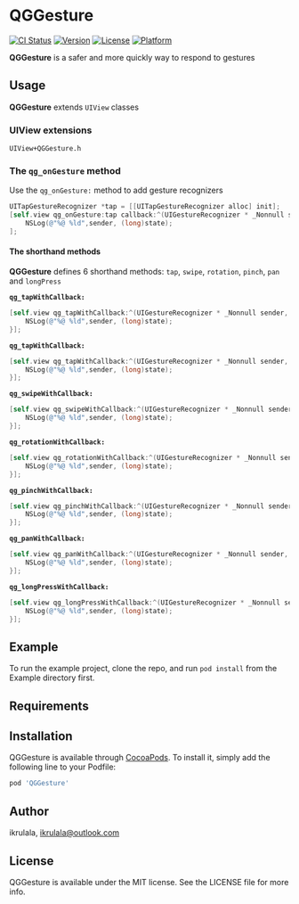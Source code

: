 # QGGesture

[![CI Status](https://img.shields.io/travis/ikrulala/QGGesture.svg?style=flat)](https://travis-ci.org/ikrulala/QGGesture)
[![Version](https://img.shields.io/cocoapods/v/QGGesture.svg?style=flat)](https://cocoapods.org/pods/QGGesture)
[![License](https://img.shields.io/cocoapods/l/QGGesture.svg?style=flat)](https://cocoapods.org/pods/QGGesture)
[![Platform](https://img.shields.io/cocoapods/p/QGGesture.svg?style=flat)](https://cocoapods.org/pods/QGGesture)

**QGGesture** is a safer and more quickly way to respond to gestures

## Usage

**QGGesture** extends `UIView` classes

### UIView extensions

`UIView+QGGesture.h`

### The `qg_onGesture` method

Use the `qg_onGesture:` method to add gesture recognizers

```objective-c
UITapGestureRecognizer *tap = [[UITapGestureRecognizer alloc] init];
[self.view qg_onGesture:tap callback:^(UIGestureRecognizer * _Nonnull sender, UIGestureRecognizerState state) {
    NSLog(@"%@ %ld",sender, (long)state);
];
```

#### The shorthand methods

**QGGesture** defines 6 shorthand methods:
`tap`, `swipe`, `rotation`, `pinch`, `pan` and `longPress`

**`qg_tapWithCallback:`**

```objective-c
[self.view qg_tapWithCallback:^(UIGestureRecognizer * _Nonnull sender, UIGestureRecognizerState state) {
    NSLog(@"%@ %ld",sender, (long)state);
}];
```

**`qg_tapWithCallback:`**

```objective-c
[self.view qg_tapWithCallback:^(UIGestureRecognizer * _Nonnull sender, UIGestureRecognizerState state) {
    NSLog(@"%@ %ld",sender, (long)state);
}];
```

**`qg_swipeWithCallback:`**

```objective-c
[self.view qg_swipeWithCallback:^(UIGestureRecognizer * _Nonnull sender, UIGestureRecognizerState state) {
    NSLog(@"%@ %ld",sender, (long)state);
}];
```

**`qg_rotationWithCallback:`**

```objective-c
[self.view qg_rotationWithCallback:^(UIGestureRecognizer * _Nonnull sender, UIGestureRecognizerState state) {
    NSLog(@"%@ %ld",sender, (long)state);
}];
```

**`qg_pinchWithCallback:`**

```objective-c
[self.view qg_pinchWithCallback:^(UIGestureRecognizer * _Nonnull sender, UIGestureRecognizerState state) {
    NSLog(@"%@ %ld",sender, (long)state);
}];
```

**`qg_panWithCallback:`**

```objective-c
[self.view qg_panWithCallback:^(UIGestureRecognizer * _Nonnull sender, UIGestureRecognizerState state) {
    NSLog(@"%@ %ld",sender, (long)state);
}];
```

**`qg_longPressWithCallback:`**

```objective-c
[self.view qg_longPressWithCallback:^(UIGestureRecognizer * _Nonnull sender, UIGestureRecognizerState state) {
    NSLog(@"%@ %ld",sender, (long)state);
}];
```

## Example

To run the example project, clone the repo, and run `pod install` from the Example directory first.

## Requirements

## Installation

QGGesture is available through [CocoaPods](https://cocoapods.org). To install
it, simply add the following line to your Podfile:

```ruby
pod 'QGGesture'
```

## Author

ikrulala, ikrulala@outlook.com

## License

QGGesture is available under the MIT license. See the LICENSE file for more info.
